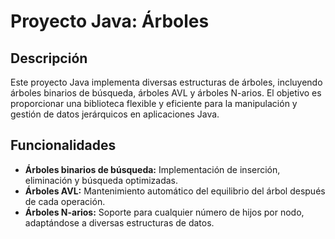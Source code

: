 # Proyecto Java: Árboles

## Descripción

Este proyecto Java implementa diversas estructuras de árboles, incluyendo árboles binarios de búsqueda, árboles AVL y árboles N-arios. El objetivo es proporcionar una biblioteca flexible y eficiente para la manipulación y gestión de datos jerárquicos en aplicaciones Java.

## Funcionalidades

- **Árboles binarios de búsqueda:** Implementación de inserción, eliminación y búsqueda optimizadas.
- **Árboles AVL:** Mantenimiento automático del equilibrio del árbol después de cada operación.
- **Árboles N-arios:** Soporte para cualquier número de hijos por nodo, adaptándose a diversas estructuras de datos.
